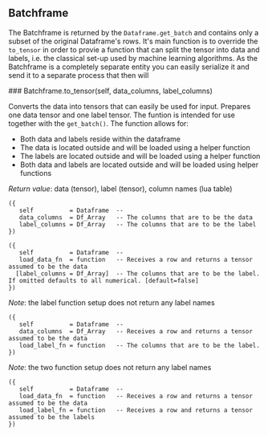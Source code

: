 
## Batchframe

The Batchframe is returned by the `Dataframe.get_batch` and contains only a subset
of the original Dataframe's rows. It's main function is to override the `to_tensor`
in order to provie a function that can split the tensor into data and labels, i.e.
the classical set-up used by machine learning algorithms. As the Batchframe is
a completely separate entity you can easily serialize it and send it to a separate
process that then will

<a name="Batchframe.to_tensor">
### Batchframe.to_tensor(self, data_columns, label_columns)

Converts the data into tensors that can easily be used for input. Prepares one
data tensor and one label tensor. The funtion is intended for use together
with the `get_batch()`. The function allows for:

- Both data and labels reside within the dataframe
- The data is located outside and will be loaded using a helper function
- The labels are located outside and will be loaded using a helper function
- Both data and labels are located outside and will be loaded using helper functions

_Return value_: data (tensor), label (tensor), column names (lua table)

```
({
   self          = Dataframe  -- 
   data_columns  = Df_Array   -- The columns that are to be the data
   label_columns = Df_Array   -- The columns that are to be the label
})
```


```
({
   self          = Dataframe  -- 
   load_data_fn  = function   -- Receives a row and returns a tensor assumed to be the data
  [label_columns = Df_Array]  -- The columns that are to be the label. If omitted defaults to all numerical. [default=false]
})
```

*Note*: the label function setup does not return any label names

```
({
   self          = Dataframe  -- 
   data_columns  = Df_Array   -- Receives a row and returns a tensor assumed to be the data
   load_label_fn = function   -- The columns that are to be the label.
})
```

*Note*: the two function setup does not return any label names

```
({
   self          = Dataframe  -- 
   load_data_fn  = function   -- Receives a row and returns a tensor assumed to be the data
   load_label_fn = function   -- Receives a row and returns a tensor assumed to be the labels
})
```

